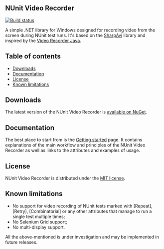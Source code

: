 ## NUnit Video Recorder 

[![Build status](https://ci.appveyor.com/api/projects/status/103797a9fhfkaj73?svg=true)](https://ci.appveyor.com/project/endlessqa/nunit-test-video-recorder)

A simple .NET library for Windows designed for recording video from the screen during NUnit test runs. It's based on the [SharpAvi](https://github.com/baSSiLL/SharpAvi) library and inspired by the [Video Recorder Java](https://github.com/SergeyPirogov/video-recorder-java).

## Table of contents
* [Downloads](#downloads)
* [Documentation](#documentation)
* [License](#license)
* [Known limitations](#known-limitations)

## Downloads
The latest version of the NUnit Video Recorder is [available on NuGet](https://www.nuget.org/packages/Nunit.Video.Recorder/).


## Documentation
The best place to start from is the [Getting started](https://github.com/endless-qa/nunit-test-video-recorder/wiki/Getting-started) page. It contains explanations of the main workflow and principles of the NUnit Video Recorder as well as links to the attributes and examples of usage.

## License
NUnit Video Recorder is distributed under the [MIT license](https://github.com/endless-qa/nunit-test-video-recorder/wiki/License).

## Known limitations
- No support for video recording of NUnit tests marked with [Repeat], [Retry], [Combinatorial] or any other attributes that manage to run a single test multiple times;
- No Selenium Grid support;
- No multi-display support.

All the above-mentioned is under investigation and may be implemented in future releases.
